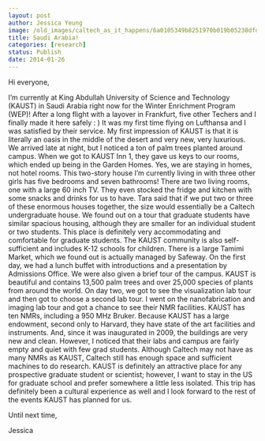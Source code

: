 ```yaml
---
layout: post
author: Jessica Yeung
image: /old_images/caltech_as_it_happens/6a0105349b8251970b019b05238dfd970d.jpg
title: Saudi Arabia!
categories: [research]
status: Publish
date: 2014-01-26
---
```



Hi everyone,

I’m currently at King Abdullah University of Science and Technology (KAUST) in Saudi Arabia right now for the Winter Enrichment Program (WEP)! After a long flight with a layover in Frankfurt, five other Techers and I finally made it here safely : ) It was my first time flying on Lufthansa and I was satisfied by their service. My first impression of KAUST is that it is literally an oasis in the middle of the desert and very new, very luxurious. We arrived late at night, but I noticed a ton of palm trees planted around campus. When we got to KAUST Inn 1, they gave us keys to our rooms, which ended up being in the Garden Homes. Yes, we are staying in homes, not hotel rooms. This two-story house I’m currently living in with three other girls has five bedrooms and seven bathrooms! There are two living rooms, one with a large 60 inch TV. They even stocked the fridge and kitchen with some snacks and drinks for us to have. Tara said that if we put two or three of these enormous houses together, the size would essentially be a Caltech undergraduate house. We found out on a tour that graduate students have similar spacious housing, although they are smaller for an individual student or two students. This place is definitely very accommodating and comfortable for graduate students. The KAUST community is also self-sufficient and includes K-12 schools for children. There is a large Tamimi Market, which we found out is actually managed by Safeway. On the first day, we had a lunch buffet with introductions and a presentation by Admissions Office. We were also given a brief tour of the campus. KAUST is beautiful and contains 13,500 palm trees and over 25,000 species of plants from around the world. On day two, we got to see the visualization lab tour and then got to choose a second lab tour. I went on the nanofabrication and imaging lab tour and got a chance to see their NMR facilities. KAUST has ten NMRs, including a 950 MHz Bruker. Because KAUST has a large endowment, second only to Harvard, they have state of the art facilities and instruments. And, since it was inaugurated in 2009, the buildings are very new and clean. However, I noticed that their labs and campus are fairly empty and quiet with few grad students. Although Caltech may not have as many NMRs as KAUST, Caltech still has enough space and sufficient machines to do research. KAUST is definitely an attractive place for any prospective graduate student or scientist; however, I want to stay in the US for graduate school and prefer somewhere a little less isolated. This trip has definitely been a cultural experience as well and I look forward to the rest of the events KAUST has planned for us.

Until next time,

Jessica

